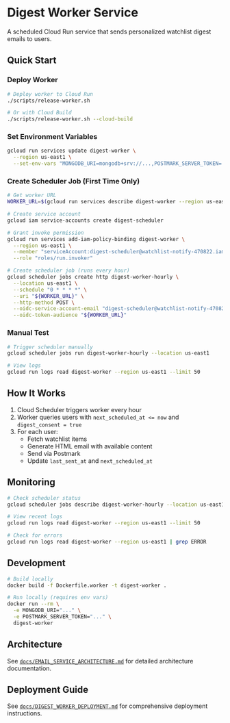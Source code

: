 # Digest Worker Service

A scheduled Cloud Run service that sends personalized watchlist digest emails to users.

## Quick Start

### Deploy Worker

```bash
# Deploy worker to Cloud Run
./scripts/release-worker.sh

# Or with Cloud Build
./scripts/release-worker.sh --cloud-build
```

### Set Environment Variables

```bash
gcloud run services update digest-worker \
  --region us-east1 \
  --set-env-vars "MONGODB_URI=mongodb+srv://...,POSTMARK_SERVER_TOKEN=..."
```

### Create Scheduler Job (First Time Only)

```bash
# Get worker URL
WORKER_URL=$(gcloud run services describe digest-worker --region us-east1 --format 'value(status.url)')

# Create service account
gcloud iam service-accounts create digest-scheduler

# Grant invoke permission
gcloud run services add-iam-policy-binding digest-worker \
  --region us-east1 \
  --member "serviceAccount:digest-scheduler@watchlist-notify-470822.iam.gserviceaccount.com" \
  --role "roles/run.invoker"

# Create scheduler job (runs every hour)
gcloud scheduler jobs create http digest-worker-hourly \
  --location us-east1 \
  --schedule "0 * * * *" \
  --uri "${WORKER_URL}" \
  --http-method POST \
  --oidc-service-account-email "digest-scheduler@watchlist-notify-470822.iam.gserviceaccount.com" \
  --oidc-token-audience "${WORKER_URL}"
```

### Manual Test

```bash
# Trigger scheduler manually
gcloud scheduler jobs run digest-worker-hourly --location us-east1

# View logs
gcloud run logs read digest-worker --region us-east1 --limit 50
```

## How It Works

1. Cloud Scheduler triggers worker every hour
2. Worker queries users with `next_scheduled_at <= now` and `digest_consent = true`
3. For each user:
   - Fetch watchlist items
   - Generate HTML email with available content
   - Send via Postmark
   - Update `last_sent_at` and `next_scheduled_at`

## Monitoring

```bash
# Check scheduler status
gcloud scheduler jobs describe digest-worker-hourly --location us-east1

# View recent logs
gcloud run logs read digest-worker --region us-east1 --limit 50

# Check for errors
gcloud run logs read digest-worker --region us-east1 | grep ERROR
```

## Development

```bash
# Build locally
docker build -f Dockerfile.worker -t digest-worker .

# Run locally (requires env vars)
docker run --rm \
  -e MONGODB_URI="..." \
  -e POSTMARK_SERVER_TOKEN="..." \
  digest-worker
```

## Architecture

See [`docs/EMAIL_SERVICE_ARCHITECTURE.md`](../docs/EMAIL_SERVICE_ARCHITECTURE.md) for detailed architecture documentation.

## Deployment Guide

See [`docs/DIGEST_WORKER_DEPLOYMENT.md`](../docs/DIGEST_WORKER_DEPLOYMENT.md) for comprehensive deployment instructions.
